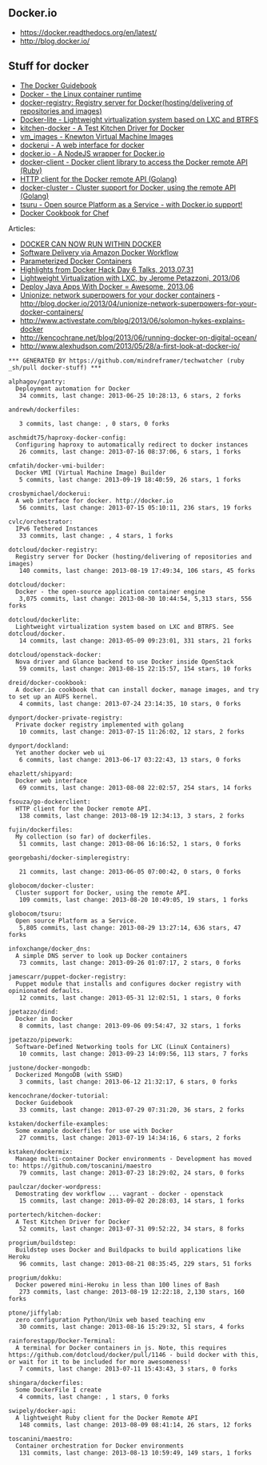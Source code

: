 ## Docker.io

  - https://docker.readthedocs.org/en/latest/
  - http://blog.docker.io/

## Stuff for docker
  - [The Docker Guidebook](http://kencochrane.net/blog/2013/08/the-docker-guidebook/)
  - [Docker - the Linux container runtime](https://github.com/dotcloud/docker)
  - [docker-registry: Registry server for Docker(hosting/delivering of repositories and images)](https://github.com/dotcloud/docker-registry)
  - [Docker-lite - Lightweight virtualization system based on LXC and BTRFS](https://github.com/dotcloud/dockerlite.git)
  - [kitchen-docker - A Test Kitchen Driver for Docker](https://github.com/portertech/kitchen-docker)
  - [vm_images - Knewton Virtual Machine Images](https://github.com/Knewton/vm_images.git)
  - [dockerui - A web interface for docker](https://github.com/crosbymichael/dockerui.git)
  - [docker.io - A NodeJS wrapper for Docker.io](https://github.com/appersonlabs/docker.io.git)
  - [docker-client - Docker client library to access the Docker remote API (Ruby)](https://github.com/geku/docker-client.git)
  - [HTTP client for the Docker remote API (Golang)](https://github.com/fsouza/go-dockerclient.git)
  - [docker-cluster - Cluster support for Docker, using the remote API (Golang)](https://github.com/globocom/docker-cluster.git)
  - [tsuru - Open source Platform as a Service - with Docker.io support!](https://github.com/globocom/tsuru.git)
  - [Docker Cookbook for Chef](https://github.com/dreid/docker-cookbook.git)



Articles:
  - [DOCKER CAN NOW RUN WITHIN DOCKER](http://blog.docker.io/2013/09/docker-can-now-run-within-docker/)
  - [Software Delivery via Amazon Docker Workflow](http://r.32k.io/adf)
  - [Parameterized Docker Containers](http://blog.james-carr.org/2013/09/04/parameterized-docker-containers/)
  - [Highlights from Docker Hack Day 6 Talks, 2013.07.31](http://blog.runkite.com/2013/07/31/highlights-from-docker-hack-day-6-talks/)
  - [Lightweight Virtualization with LXC, by Jerome Petazzoni, 2013/06 ](http://www.ciecloud.org/2013/subject/07-track06-Jerome%20Petazzoni.pdf)
  - [Deploy Java Apps With Docker = Awesome, 2013.06](http://blogs.atlassian.com/2013/06/deploy-java-apps-with-docker-awesome/)
  - [Unionize: network superpowers for your docker containers](https://gist.github.com/jpetazzo/5493295) - http://blog.docker.io/2013/04/unionize-network-superpowers-for-your-docker-containers/
  - http://www.activestate.com/blog/2013/06/solomon-hykes-explains-docker
  - http://kencochrane.net/blog/2013/06/running-docker-on-digital-ocean/
  - http://www.alexhudson.com/2013/05/28/a-first-look-at-docker-io/



<!-- PROJECTS_LIST_START -->
    *** GENERATED BY https://github.com/mindreframer/techwatcher (ruby _sh/pull docker-stuff) *** 

    alphagov/gantry:
      Deployment automation for Docker
       34 commits, last change: 2013-06-25 10:28:13, 6 stars, 2 forks

    andrewh/dockerfiles:

       3 commits, last change: , 0 stars, 0 forks

    aschmidt75/haproxy-docker-config:
      Configuring haproxy to automatically redirect to docker instances
       26 commits, last change: 2013-07-16 08:37:06, 6 stars, 1 forks

    cmfatih/docker-vmi-builder:
      Docker VMI (Virtual Machine Image) Builder
       5 commits, last change: 2013-09-19 18:40:59, 26 stars, 1 forks

    crosbymichael/dockerui:
      A web interface for docker. http://docker.io
       56 commits, last change: 2013-07-15 05:10:11, 236 stars, 19 forks

    cvlc/orchestrator:
      IPv6 Tethered Instances
       33 commits, last change: , 4 stars, 1 forks

    dotcloud/docker-registry:
      Registry server for Docker (hosting/delivering of repositories and images)
       140 commits, last change: 2013-08-19 17:49:34, 106 stars, 45 forks

    dotcloud/docker:
      Docker - the open-source application container engine
       3,075 commits, last change: 2013-08-30 10:44:54, 5,313 stars, 556 forks

    dotcloud/dockerlite:
      Lightweight virtualization system based on LXC and BTRFS. See dotcloud/docker.
       14 commits, last change: 2013-05-09 09:23:01, 331 stars, 21 forks

    dotcloud/openstack-docker:
      Nova driver and Glance backend to use Docker inside OpenStack
       59 commits, last change: 2013-08-15 22:15:57, 154 stars, 10 forks

    dreid/docker-cookbook:
      A docker.io cookbook that can install docker, manage images, and try to set up an AUFS kernel.
       4 commits, last change: 2013-07-24 23:14:35, 10 stars, 0 forks

    dynport/docker-private-registry:
      Private docker registry implemented with golang
       10 commits, last change: 2013-07-15 11:26:02, 12 stars, 2 forks

    dynport/dockland:
      Yet another docker web ui
       6 commits, last change: 2013-06-17 03:22:43, 13 stars, 0 forks

    ehazlett/shipyard:
      Docker web interface
       69 commits, last change: 2013-08-08 22:02:57, 254 stars, 14 forks

    fsouza/go-dockerclient:
      HTTP client for the Docker remote API.
       138 commits, last change: 2013-08-19 12:34:13, 3 stars, 2 forks

    fujin/dockerfiles:
      My collection (so far) of dockerfiles.
       51 commits, last change: 2013-08-06 16:16:52, 1 stars, 0 forks

    georgebashi/docker-simpleregistry:

       21 commits, last change: 2013-06-05 07:00:42, 0 stars, 0 forks

    globocom/docker-cluster:
      Cluster support for Docker, using the remote API.
       109 commits, last change: 2013-08-20 10:49:05, 19 stars, 1 forks

    globocom/tsuru:
      Open source Platform as a Service.
       5,805 commits, last change: 2013-08-29 13:27:14, 636 stars, 47 forks

    infoxchange/docker_dns:
      A simple DNS server to look up Docker containers
       73 commits, last change: 2013-09-26 01:07:17, 2 stars, 0 forks

    jamescarr/puppet-docker-registry:
      Puppet module that installs and configures docker registry with opinionated defaults.
       12 commits, last change: 2013-05-31 12:02:51, 1 stars, 0 forks

    jpetazzo/dind:
      Docker in Docker
       8 commits, last change: 2013-09-06 09:54:47, 32 stars, 1 forks

    jpetazzo/pipework:
      Software-Defined Networking tools for LXC (LinuX Containers)
       10 commits, last change: 2013-09-23 14:09:56, 113 stars, 7 forks

    justone/docker-mongodb:
      Dockerized MongoDB (with SSHD)
       3 commits, last change: 2013-06-12 21:32:17, 6 stars, 0 forks

    kencochrane/docker-tutorial:
      Docker Guidebook
       33 commits, last change: 2013-07-29 07:31:20, 36 stars, 2 forks

    kstaken/dockerfile-examples:
      Some example dockerfiles for use with Docker
       27 commits, last change: 2013-07-19 14:34:16, 6 stars, 2 forks

    kstaken/dockermix:
      Manage multi-container Docker environments - Development has moved to: https://github.com/toscanini/maestro
       79 commits, last change: 2013-07-23 18:29:02, 24 stars, 0 forks

    paulczar/docker-wordpress:
      Demostrating dev workflow ... vagrant - docker - openstack
       15 commits, last change: 2013-09-02 20:28:03, 14 stars, 1 forks

    portertech/kitchen-docker:
      A Test Kitchen Driver for Docker
       52 commits, last change: 2013-07-31 09:52:22, 34 stars, 8 forks

    progrium/buildstep:
      Buildstep uses Docker and Buildpacks to build applications like Heroku
       96 commits, last change: 2013-08-21 08:35:45, 229 stars, 51 forks

    progrium/dokku:
      Docker powered mini-Heroku in less than 100 lines of Bash
       273 commits, last change: 2013-08-19 12:22:18, 2,130 stars, 160 forks

    ptone/jiffylab:
      zero configuration Python/Unix web based teaching env
       30 commits, last change: 2013-08-16 15:29:32, 51 stars, 4 forks

    rainforestapp/Docker-Terminal:
      A terminal for Docker containers in js. Note, this requires https://github.com/dotcloud/docker/pull/1146 - build docker with this, or wait for it to be included for more awesomeness!
       7 commits, last change: 2013-07-11 15:43:43, 3 stars, 0 forks

    shingara/dockerfiles:
      Some DockerFile I create
       4 commits, last change: , 1 stars, 0 forks

    swipely/docker-api:
      A lightweight Ruby client for the Docker Remote API
       148 commits, last change: 2013-08-09 08:41:14, 26 stars, 12 forks

    toscanini/maestro:
      Container orchestration for Docker environments
       131 commits, last change: 2013-08-13 10:59:49, 149 stars, 1 forks
<!-- PROJECTS_LIST_END -->
